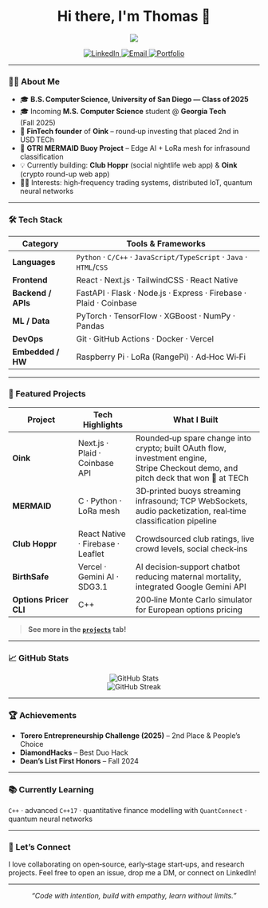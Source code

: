 <!-- profile README for Thomas Caneday -->
<h1 align="center">Hi there, I'm Thomas 👋</h1>

<p align="center">
  <img src="https://readme-typing-svg.herokuapp.com?font=Fira+Code&size=20&pause=1000&color=36BCF7&center=true&vCenter=true&lines=Incoming+M.S.+CS+@+Georgia+Tech;Full‑Stack+Dev+%7C+SWE+Intern;FinTech+%26+AI+Enthusiast;Always+learning+something+new!">
</p>

<p align="center">
  <a href="https://www.linkedin.com/in/thomas-caneday-323973259/" target="_blank">
    <img alt="LinkedIn" src="https://img.shields.io/badge/LinkedIn-blue?style=for-the-badge&logo=linkedin&logoColor=white">
  </a>
  <a href="mailto:thomascaneday@gmail.com" target="_blank">
    <img alt="Email" src="https://img.shields.io/badge/Email-D14836?style=for-the-badge&logo=gmail&logoColor=white">
  </a>
  <a href="https://thomascaneday.com" target="_blank">
    <img alt="Portfolio" src="https://img.shields.io/badge/Portfolio-000?style=for-the-badge&logo=vercel&logoColor=white">
  </a>
</p>

---

### 👨‍💻 About Me
- 🎓 **B.S. Computer Science, University of San Diego — Class of 2025**
- 🎓 Incoming **M.S. Computer Science** student @ **Georgia Tech** (Fall 2025)  
- 💸 **FinTech founder** of **Oink** – round‑up investing that placed 2nd in USD TECh  
- 🌊 **GTRI MERMAID Buoy Project** – Edge AI + LoRa mesh for infrasound classification  
- 💡 Currently building: **Club Hoppr** (social nightlife web app) & **Oink** (crypto round-up web app)  
- 🧑‍🔬 Interests: high‑frequency trading systems, distributed IoT, quantum neural networks  

---

### 🛠️ Tech Stack

| Category | Tools & Frameworks |
|----------|--------------------|
| **Languages** | `Python` · `C/C++` · `JavaScript/TypeScript` · `Java` · `HTML`/`CSS` |
| **Frontend** | React · Next.js · TailwindCSS · React Native |
| **Backend / APIs** | FastAPI · Flask · Node.js · Express · Firebase · Plaid · Coinbase |
| **ML / Data** | PyTorch · TensorFlow · XGBoost · NumPy · Pandas |
| **DevOps** | Git · GitHub Actions · Docker · Vercel |
| **Embedded / HW** | Raspberry Pi · LoRa (RangePi) · Ad‑Hoc Wi‑Fi |

---

### 🚀 Featured Projects

| Project | Tech Highlights | What I Built |
|---------|-----------------|--------------|
| **Oink** | Next.js · Plaid · Coinbase API | Rounded‑up spare change into crypto; built OAuth flow, investment engine, Stripe Checkout demo, and pitch deck that won 🥈 at TECh |
| **MERMAID** | C · Python · LoRa mesh | 3D‑printed buoys streaming infrasound; TCP WebSockets, audio packetization, real‑time classification pipeline |
| **Club Hoppr** | React Native · Firebase · Leaflet | Crowdsourced club ratings, live crowd levels, social check‑ins |
| **BirthSafe** | Vercel · Gemini AI · SDG3.1 | AI decision‑support chatbot reducing maternal mortality, integrated Google Gemini API |
| **Options Pricer CLI** | C++ | 200‑line Monte Carlo simulator for European options pricing |

> **See more in the [`projects`](https://github.com/thomascaneday?tab=repositories&q=&type=&language=&sort=stargazers) tab!**

---

### 📈 GitHub Stats
<p align="center">
  <img src="https://github-readme-stats.vercel.app/api?username=thomascaneday&show_icons=true&theme=default&hide_border=true" alt="GitHub Stats">
  <br>
  <img src="https://github-readme-streak-stats.herokuapp.com?user=thomascaneday&theme=default&hide_border=true" alt="GitHub Streak">
</p>

---

### 🏆 Achievements
- **Torero Entrepreneurship Challenge (2025)** – 2nd Place & People’s Choice  
- **DiamondHacks** – Best Duo Hack  
- **Dean’s List First Honors** – Fall 2024  

---

### 📚 Currently Learning
`C++` · advanced `C++17` · quantitative finance modelling with `QuantConnect` · quantum neural networks

---

### 🤝 Let’s Connect
I love collaborating on open‑source, early‑stage start‑ups, and research projects. Feel free to open an issue, drop me a DM, or connect on LinkedIn!

---

<p align="center">
  <em>“Code with intention, build with empathy, learn without limits.”</em>
</p>


<!---
ThomasCaneday/ThomasCaneday is a ✨ special ✨ repository because its `README.md` (this file) appears on your GitHub profile.
You can click the Preview link to take a look at your changes.
--->
